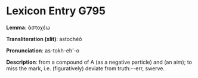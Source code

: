 # Lexicon Entry G795

**Lemma**: ἀστοχέω

**Transliteration (xlit)**: astochéō

**Pronunciation**: as-tokh-eh'-o

**Description**:
from a compound of Α (as a negative particle) and  (an aim); to miss the mark, i.e. (figuratively) deviate from truth:--err, swerve.

